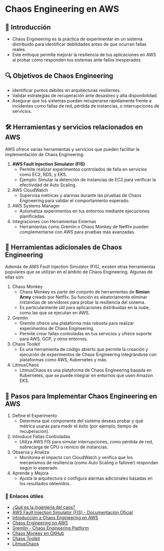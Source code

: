 # Chaos Engineering en AWS
## 🌟 Introducción
- Chaos Engineering es la práctica de experimentar en un sistema distribuido para identificar debilidades antes de que ocurran fallas reales. 
- Este enfoque permite mejorar la resiliencia de tus aplicaciones en AWS al probar cómo responden tus sistemas ante fallos inesperados.

## 🔍 Objetivos de Chaos Engineering
- Identificar puntos débiles en arquitecturas resilientes.
- Validar estrategias de recuperación ante desastres y alta disponibilidad.
- Asegurar que los sistemas puedan recuperarse rápidamente frente a incidentes como fallas de red, pérdida de instancias, o interrupciones de servicios.

## 🛠️ Herramientas y servicios relacionados en AWS
AWS ofrece varias herramientas y servicios que pueden facilitar la implementación de Chaos Engineering:
1. **AWS Fault Injection Simulator (FIS)**
    - Permite realizar experimentos controlados de falla en servicios como EC2, RDS, y EKS.
    - Ejemplo: Simular la detención de instancias de EC2 para verificar la efectividad de Auto Scaling.
2. AWS CloudWatch
    - Supervisa métricas y alarmas durante las pruebas de Chaos Engineering para validar el comportamiento esperado.
3. AWS Systems Manager
    - Automatiza experimentos en tus entornos mediante ejecuciones planificadas.
4. Integraciones con Herramientas Externas
    - Herramientas como Gremlin o Chaos Monkey de Netflix pueden complementarse con AWS para pruebas más avanzadas.

## 🧰 Herramientas adicionales de Chaos Engineering
Además de AWS Fault Injection Simulator (FIS), existen otras herramientas populares que se utilizan en el ámbito de Chaos Engineering. Algunas de ellas son:
1. Chaos Monkey
    - Chaos Monkey es parte del conjunto de herramientas de **Simian Army** creado por Netflix. Su función es aleatoriamente eliminar instancias de servidores para probar la resiliencia del sistema.
    - Es particularmente útil para aplicaciones distribuidas en la nube, como las que se ejecutan en AWS.
2. Gremlin
    - Gremlin ofrece una plataforma más robusta para realizar experimentos de Chaos Engineering. 
    - Permite crear fallas controladas en tus servicios y ofrece soporte para AWS, GCP, y otros entornos.
3. Chaos Toolkit
    - Es una herramienta de código abierto que permite la creación y ejecución de experimentos de Chaos Engineering integrándose con plataformas como AWS, Kubernetes y más.
4. LitmusChaos
    - LitmusChaos es una plataforma de Chaos Engineering basada en Kubernetes, que se puede integrar en entornos que usen Amazon EKS.

## 🚀 Pasos para Implementar Chaos Engineering en AWS
1. Define el Experimento
    - Determina qué componente del sistema deseas probar y qué métrica usarás para medir el éxito (por ejemplo, tiempo de recuperación).
2. Introduce Fallas Controladas
    - Utiliza AWS FIS para simular interrupciones, como pérdida de red, sobrecarga de CPU o reinicio de instancias.
3. Observa y Analiza
    - Monitorea el impacto con CloudWatch y verifica que los mecanismos de resiliencia (como Auto Scaling o failover) respondan según lo esperado.
4. Aprende y Mejora
    - Ajusta la arquitectura o configura alarmas adicionales basadas en los resultados obtenidos.

### 🔗 Enlaces útiles
- [¿Qué es la ingeniería del caos?](https://www.ibm.com/mx-es/think/topics/chaos-engineering)
- [AWS Fault Injection Simulator (FIS) - Documentación Oficial](https://aws.amazon.com/es/fis/)
- [Introducción a Chaos Engineering en AWS](https://aws.amazon.com/es/solutions/resilience/chaos-engineering/)
- [Chaos Engineering on AWS](https://aws.amazon.com/es/blogs/architecture/chaos-engineering-in-the-cloud/)
- [Gremlin - Chaos Engineering Platform](https://www.gremlin.com/)
- [Chaos Monkey en GitHub](https://github.com/Netflix/chaosmonkey)
- [Chaos Toolkit](https://chaostoolkit.org/)
- [LitmusChaos](https://litmuschaos.io/)